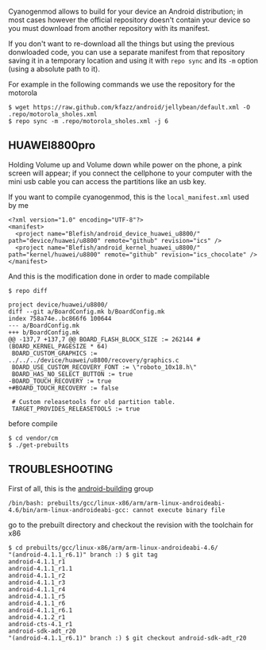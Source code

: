 Cyanogenmod allows to build for your device an Android distribution; in most cases however the official
repository doesn't contain your device so you must download from another repository with its manifest.

If you don't want to re-download all the things but using the previous donwloaded code, you can use
a separate manifest from that repository saving it in a temporary location and using it with ``repo sync``
and its ``-m`` option (using a absolute path to it).

For example in the following commands we use the repository for the motorola

    $ wget https://raw.github.com/kfazz/android/jellybean/default.xml -O .repo/motorola_sholes.xml
    $ repo sync -m .repo/motorola_sholes.xml -j 6

HUAWEI8800pro
-------------

Holding Volume up and Volume down while power on the phone, a pink screen will appear; if you connect the cellphone to your computer with the mini usb cable you can access the partitions like an usb key.

If you want to compile cyanogenmod, this is the ``local_manifest.xml`` used by me

    <?xml version="1.0" encoding="UTF-8"?>
    <manifest>
      <project name="Blefish/android_device_huawei_u8800/" path="device/huawei/u8800" remote="github" revision="ics" />
      <project name="Blefish/android_kernel_huawei_u8800/" path="kernel/huawei/u8800" remote="github" revision="ics_chocolate" />
    </manifest>

And this is the modification done in order to made compilable

    $ repo diff

    project device/huawei/u8800/
    diff --git a/BoardConfig.mk b/BoardConfig.mk
    index 758a74e..bc866f6 100644
    --- a/BoardConfig.mk
    +++ b/BoardConfig.mk
    @@ -137,7 +137,7 @@ BOARD_FLASH_BLOCK_SIZE := 262144 # (BOARD_KERNEL_PAGESIZE * 64)
     BOARD_CUSTOM_GRAPHICS := ../../../device/huawei/u8800/recovery/graphics.c
     BOARD_USE_CUSTOM_RECOVERY_FONT := \"roboto_10x18.h\"
     BOARD_HAS_NO_SELECT_BUTTON := true
    -BOARD_TOUCH_RECOVERY := true
    +#BOARD_TOUCH_RECOVERY := false
  
     # Custom releasetools for old partition table.
     TARGET_PROVIDES_RELEASETOOLS := true

before compile

```
$ cd vendor/cm
$ ./get-prebuilts
```

TROUBLESHOOTING
---------------

First of all, this is the [android-building](http://groups.google.com/group/android-building) group

    /bin/bash: prebuilts/gcc/linux-x86/arm/arm-linux-androideabi-4.6/bin/arm-linux-androideabi-gcc: cannot execute binary file

go to the prebuilt directory and checkout the revision with the toolchain for x86

    $ cd prebuilts/gcc/linux-x86/arm/arm-linux-androideabi-4.6/
    "(android-4.1.1_r6.1)" branch :) $ git tag
    android-4.1.1_r1
    android-4.1.1_r1.1
    android-4.1.1_r2
    android-4.1.1_r3
    android-4.1.1_r4
    android-4.1.1_r5
    android-4.1.1_r6
    android-4.1.1_r6.1
    android-4.1.2_r1
    android-cts-4.1_r1
    android-sdk-adt_r20
    "(android-4.1.1_r6.1)" branch :) $ git checkout android-sdk-adt_r20
